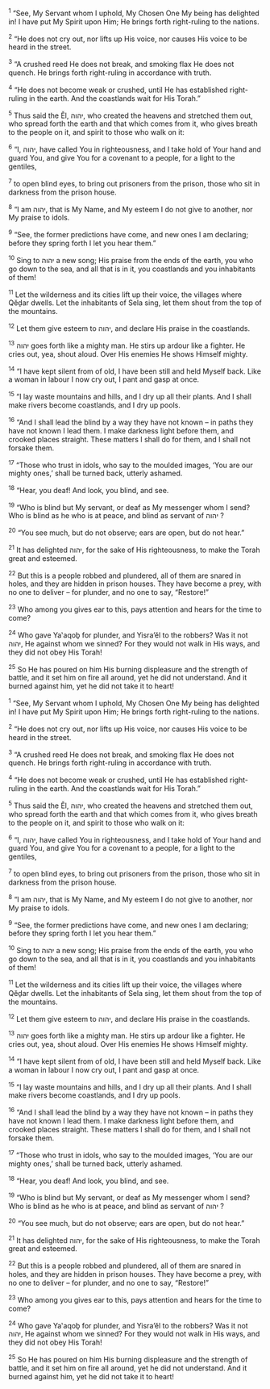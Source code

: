 <sup>1</sup> “See, My Servant whom I uphold, My Chosen One My being has delighted in! I have put My Spirit upon Him; He brings forth right-ruling to the nations.

<sup>2</sup> “He does not cry out, nor lifts up His voice, nor causes His voice to be heard in the street.

<sup>3</sup> “A crushed reed He does not break, and smoking flax He does not quench. He brings forth right-ruling in accordance with truth.

<sup>4</sup> “He does not become weak or crushed, until He has established right-ruling in the earth. And the coastlands wait for His Torah.”

<sup>5</sup> Thus said the Ĕl, יהוה, who created the heavens and stretched them out, who spread forth the earth and that which comes from it, who gives breath to the people on it, and spirit to those who walk on it:

<sup>6</sup> “I, יהוה, have called You in righteousness, and I take hold of Your hand and guard You, and give You for a covenant to a people, for a light to the gentiles,

<sup>7</sup> to open blind eyes, to bring out prisoners from the prison, those who sit in darkness from the prison house.

<sup>8</sup> “I am יהוה, that is My Name, and My esteem I do not give to another, nor My praise to idols.

<sup>9</sup> “See, the former predictions have come, and new ones I am declaring; before they spring forth I let you hear them.”

<sup>10</sup> Sing to יהוה a new song; His praise from the ends of the earth, you who go down to the sea, and all that is in it, you coastlands and you inhabitants of them!

<sup>11</sup> Let the wilderness and its cities lift up their voice, the villages where Qĕḏar dwells. Let the inhabitants of Sela sing, let them shout from the top of the mountains.

<sup>12</sup> Let them give esteem to יהוה, and declare His praise in the coastlands.

<sup>13</sup> יהוה goes forth like a mighty man. He stirs up ardour like a fighter. He cries out, yea, shout aloud. Over His enemies He shows Himself mighty.

<sup>14</sup> “I have kept silent from of old, I have been still and held Myself back. Like a woman in labour I now cry out, I pant and gasp at once.

<sup>15</sup> “I lay waste mountains and hills, and I dry up all their plants. And I shall make rivers become coastlands, and I dry up pools.

<sup>16</sup> “And I shall lead the blind by a way they have not known – in paths they have not known I lead them. I make darkness light before them, and crooked places straight. These matters I shall do for them, and I shall not forsake them.

<sup>17</sup> “Those who trust in idols, who say to the moulded images, ‘You are our mighty ones,’ shall be turned back, utterly ashamed.

<sup>18</sup> “Hear, you deaf! And look, you blind, and see.

<sup>19</sup> “Who is blind but My servant, or deaf as My messenger whom I send? Who is blind as he who is at peace, and blind as servant of יהוה ?

<sup>20</sup> “You see much, but do not observe; ears are open, but do not hear.”

<sup>21</sup> It has delighted יהוה, for the sake of His righteousness, to make the Torah great and esteemed.

<sup>22</sup> But this is a people robbed and plundered, all of them are snared in holes, and they are hidden in prison houses. They have become a prey, with no one to deliver – for plunder, and no one to say, “Restore!”

<sup>23</sup> Who among you gives ear to this, pays attention and hears for the time to come?

<sup>24</sup> Who gave Ya‛aqoḇ for plunder, and Yisra’ĕl to the robbers? Was it not יהוה, He against whom we sinned? For they would not walk in His ways, and they did not obey His Torah!

<sup>25</sup> So He has poured on him His burning displeasure and the strength of battle, and it set him on fire all around, yet he did not understand. And it burned against him, yet he did not take it to heart!

<sup>1</sup> “See, My Servant whom I uphold, My Chosen One My being has delighted in! I have put My Spirit upon Him; He brings forth right-ruling to the nations.

<sup>2</sup> “He does not cry out, nor lifts up His voice, nor causes His voice to be heard in the street.

<sup>3</sup> “A crushed reed He does not break, and smoking flax He does not quench. He brings forth right-ruling in accordance with truth.

<sup>4</sup> “He does not become weak or crushed, until He has established right-ruling in the earth. And the coastlands wait for His Torah.”

<sup>5</sup> Thus said the Ĕl, יהוה, who created the heavens and stretched them out, who spread forth the earth and that which comes from it, who gives breath to the people on it, and spirit to those who walk on it:

<sup>6</sup> “I, יהוה, have called You in righteousness, and I take hold of Your hand and guard You, and give You for a covenant to a people, for a light to the gentiles,

<sup>7</sup> to open blind eyes, to bring out prisoners from the prison, those who sit in darkness from the prison house.

<sup>8</sup> “I am יהוה, that is My Name, and My esteem I do not give to another, nor My praise to idols.

<sup>9</sup> “See, the former predictions have come, and new ones I am declaring; before they spring forth I let you hear them.”

<sup>10</sup> Sing to יהוה a new song; His praise from the ends of the earth, you who go down to the sea, and all that is in it, you coastlands and you inhabitants of them!

<sup>11</sup> Let the wilderness and its cities lift up their voice, the villages where Qĕḏar dwells. Let the inhabitants of Sela sing, let them shout from the top of the mountains.

<sup>12</sup> Let them give esteem to יהוה, and declare His praise in the coastlands.

<sup>13</sup> יהוה goes forth like a mighty man. He stirs up ardour like a fighter. He cries out, yea, shout aloud. Over His enemies He shows Himself mighty.

<sup>14</sup> “I have kept silent from of old, I have been still and held Myself back. Like a woman in labour I now cry out, I pant and gasp at once.

<sup>15</sup> “I lay waste mountains and hills, and I dry up all their plants. And I shall make rivers become coastlands, and I dry up pools.

<sup>16</sup> “And I shall lead the blind by a way they have not known – in paths they have not known I lead them. I make darkness light before them, and crooked places straight. These matters I shall do for them, and I shall not forsake them.

<sup>17</sup> “Those who trust in idols, who say to the moulded images, ‘You are our mighty ones,’ shall be turned back, utterly ashamed.

<sup>18</sup> “Hear, you deaf! And look, you blind, and see.

<sup>19</sup> “Who is blind but My servant, or deaf as My messenger whom I send? Who is blind as he who is at peace, and blind as servant of יהוה ?

<sup>20</sup> “You see much, but do not observe; ears are open, but do not hear.”

<sup>21</sup> It has delighted יהוה, for the sake of His righteousness, to make the Torah great and esteemed.

<sup>22</sup> But this is a people robbed and plundered, all of them are snared in holes, and they are hidden in prison houses. They have become a prey, with no one to deliver – for plunder, and no one to say, “Restore!”

<sup>23</sup> Who among you gives ear to this, pays attention and hears for the time to come?

<sup>24</sup> Who gave Ya‛aqoḇ for plunder, and Yisra’ĕl to the robbers? Was it not יהוה, He against whom we sinned? For they would not walk in His ways, and they did not obey His Torah!

<sup>25</sup> So He has poured on him His burning displeasure and the strength of battle, and it set him on fire all around, yet he did not understand. And it burned against him, yet he did not take it to heart!

